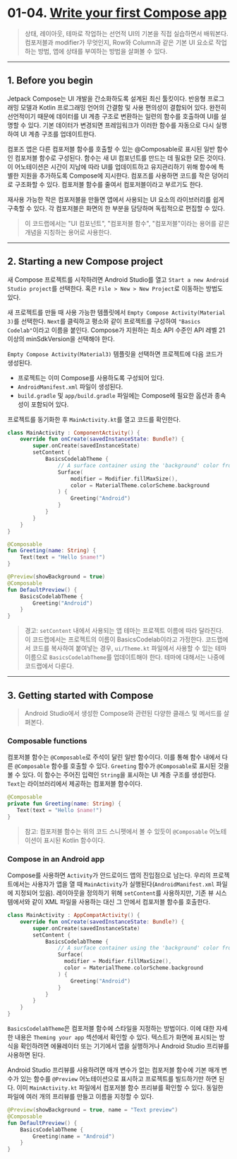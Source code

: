 # 01-04. [Write your first Compose app](https://developer.android.com/codelabs/jetpack-compose-basics?continue=https%3A%2F%2Fdeveloper.android.com%2Fcourses%2Fpathways%2Fjetpack-compose-for-android-developers-1%23codelab-https%3A%2F%2Fdeveloper.android.com%2Fcodelabs%2Fjetpack-compose-basics#0)

> 상태, 레이아웃, 테마로 작업하는 선언적 UI의 기본을 직접 실습하면서 배워본다. 컴포저블과 modifier가 무엇인지, Row와 Column과 같은 기본 UI 요소로 작업하는 방법, 앱에 상태를 부여하는 방법을 살펴볼 수 있다.

---

## 1. Before you begin

Jetpack Compose는 UI 개발을 간소화하도록 설계된 최신 툴킷이다. 반응형 프로그래밍 모델과 Kotlin 프로그래밍 언어의 간결함 및 사용 편의성이 결합되어 있다. 완전히 선언적이기 때문에 데이터를 UI 계층 구조로 변환하는 일련의 함수를 호출하여 UI를 설명할 수 있다. 기본 데이터가 변경되면 프레임워크가 이러한 함수를 자동으로 다시 실행하여 UI 계층 구조를 업데이트한다.

컴포즈 앱은 다른 컴포저블 함수를 호출할 수 있는 @Composable로 표시된 일반 함수인 컴포저블 함수로 구성된다. 함수는 새 UI 컴포넌트를 만드는 데 필요한 모든 것이다. 이 어노테이션은 시간이 지남에 따라 UI를 업데이트하고 유지관리하기 위해 함수에 특별한 지원을 추가하도록 Compose에 지시한다. 컴포즈를 사용하면 코드를 작은 덩어리로 구조화할 수 있다. 컴포저블 함수를 줄여서 컴포저블이라고 부르기도 한다.

재사용 가능한 작은 컴포저블을 만들면 앱에서 사용되는 UI 요소의 라이브러리를 쉽게 구축할 수 있다. 각 컴포저블은 화면의 한 부분을 담당하며 독립적으로 편집할 수 있다.

> 이 코드랩에서는 "UI 컴포넌트", "컴포저블 함수", "컴포저블"이라는 용어를 같은 개념을 지칭하는 용어로 사용한다.

---

## 2. Starting a new Compose project

새 Compose 프로젝트를 시작하려면 Android Studio를 열고 `Start a new Android Studio project`를 선택한다. 혹은 `File > New > New Project`로 이동하는 방법도 있다.

새 프로젝트를 만들 때 사용 가능한 템플릿에서 `Empty Compose Activity(Material 3)`를 선택한다. `Next`를 클릭하고 평소와 같이 프로젝트를 구성하여 `"Basics Codelab"`이라고 이름을 붙인다. Compose가 지원하는 최소 API 수준인 API 레벨 21 이상의 minSdkVersion을 선택해야 한다.

`Empty Compose Activity(Material3)` 템플릿을 선택하면 프로젝트에 다음 코드가 생성된다.

* 프로젝트는 이미 Compose를 사용하도록 구성되어 있다.
* `AndroidManifest.xml` 파일이 생성된다.
* `build.gradle` 및 `app/build.gradle` 파일에는 Compose에 필요한 옵션과 종속성이 포함되어 있다.
  
프로젝트를 동기화한 후 `MainActivity.kt`를 열고 코드를 확인한다.

``` Kotlin
class MainActivity : ComponentActivity() {
    override fun onCreate(savedInstanceState: Bundle?) {
        super.onCreate(savedInstanceState)
        setContent {
            BasicsCodelabTheme {
                // A surface container using the 'background' color from the theme
                Surface(
                    modifier = Modifier.fillMaxSize(),
                    color = MaterialTheme.colorScheme.background
                ) {
                    Greeting("Android")
                }
            }
        }
    }
}

@Composable
fun Greeting(name: String) {
    Text(text = "Hello $name!")
}

@Preview(showBackground = true)
@Composable
fun DefaultPreview() {
    BasicsCodelabTheme {
        Greeting("Android")
    }
}
```

> 경고: `setContent` 내에서 사용되는 앱 테마는 프로젝트 이름에 따라 달라진다. 이 코드랩에서는 프로젝트의 이름이 BasicsCodelab이라고 가정한다. 코드랩에서 코드를 복사하여 붙여넣는 경우, `ui/Theme.kt` 파일에서 사용할 수 있는 테마 이름으로 `BasicsCodelabTheme`를 업데이트해야 한다. 테마에 대해서는 나중에 코드랩에서 다룬다.

---

## 3. Getting started with Compose

> Android Studio에서 생성한 Compose와 관련된 다양한 클래스 및 메서드를 살펴본다.

### Composable functions

컴포저블 함수는 `@Composable`로 주석이 달린 일반 함수이다. 이를 통해 함수 내에서 다른 `@Composable` 함수를 호출할 수 있다. `Greeting` 함수가 `@Composable`로 표시된 것을 볼 수 있다. 이 함수는 주어진 입력인 `String`을 표시하는 UI 계층 구조를 생성한다. `Text`는 라이브러리에서 제공하는 컴포저블 함수이다.

``` Kotlin
@Composable
private fun Greeting(name: String) {
   Text(text = "Hello $name!")
}
```

> 참고: 컴포저블 함수는 위의 코드 스니펫에서 볼 수 있듯이 `@Composable` 어노테이션이 표시된 Kotlin 함수이다.

### Compose in an Android app

Compose를 사용하면 `Activity`가 안드로이드 앱의 진입점으로 남는다. 우리의 프로젝트에서는 사용자가 앱을 열 때 `MainActivity`가 실행된다(`AndroidManifest.xml` 파일에 지정되어 있음). 레이아웃을 정의하기 위해 `setContent`를 사용하지만, 기존 뷰 시스템에서와 같이 XML 파일을 사용하는 대신 그 안에서 컴포저블 함수를 호출한다.

``` Kotlin
class MainActivity : AppCompatActivity() {
    override fun onCreate(savedInstanceState: Bundle?) {
        super.onCreate(savedInstanceState)
        setContent {
            BasicsCodelabTheme {
                // A surface container using the 'background' color from the theme
                Surface(
                  modifier = Modifier.fillMaxSize(),
                  color = MaterialTheme.colorScheme.background
                ) {
                    Greeting("Android")
                }
            }
        }
    }
}
```

`BasicsCodelabTheme`은 컴포저블 함수에 스타일을 지정하는 방법이다. 이에 대한 자세한 내용은 `Theming your app` 섹션에서 확인할 수 있다. 텍스트가 화면에 표시되는 방식을 확인하려면 에뮬레이터 또는 기기에서 앱을 실행하거나 Android Studio 프리뷰를 사용하면 된다.

Android Studio 프리뷰를 사용하려면 매개 변수가 없는 컴포저블 함수에 기본 매개 변수가 있는 함수를 `@Preview` 어노테이션으로 표시하고 프로젝트를 빌드하기만 하면 된다. 이미 `MainActivity.kt` 파일에서 컴포저블 함수 프리뷰를 확인할 수 있다. 동일한 파일에 여러 개의 프리뷰를 만들고 이름을 지정할 수 있다.

``` Kotlin
@Preview(showBackground = true, name = "Text preview")
@Composable
fun DefaultPreview() {
    BasicsCodelabTheme {
        Greeting(name = "Android")
    }
}
```